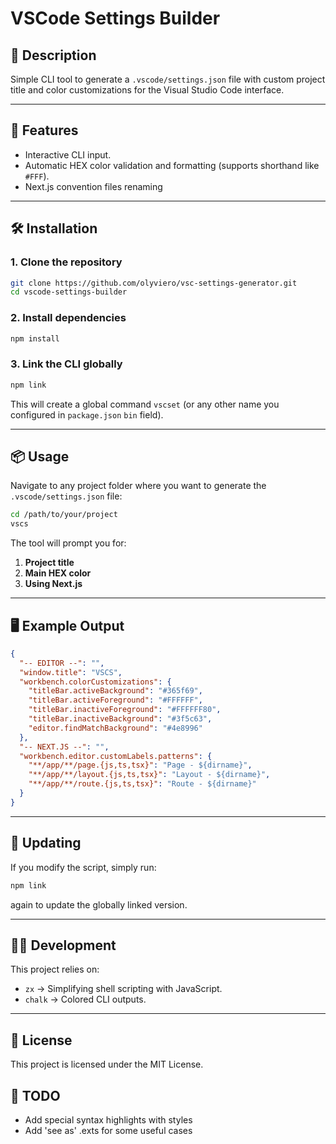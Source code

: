 # VSCode Settings Builder

## 📝 Description

Simple CLI tool to generate a `.vscode/settings.json` file with custom project title and color customizations for the Visual Studio Code interface.

---

## 🚀 Features

- Interactive CLI input.
- Automatic HEX color validation and formatting (supports shorthand like `#FFF`).
- Next.js convention files renaming

---

## 🛠️ Installation

### 1. Clone the repository

```bash
git clone https://github.com/olyviero/vsc-settings-generator.git
cd vscode-settings-builder
```

### 2. Install dependencies

```bash
npm install
```

### 3. Link the CLI globally

```bash
npm link
```

This will create a global command `vscset` (or any other name you configured in `package.json` `bin` field).

---

## 📦 Usage

Navigate to any project folder where you want to generate the `.vscode/settings.json` file:

```bash
cd /path/to/your/project
vscs
```

The tool will prompt you for:

1. **Project title**
2. **Main HEX color**
3. **Using Next.js**

---

## 🖥️ Example Output

```json
{
  "-- EDITOR --": "",
  "window.title": "VSCS",
  "workbench.colorCustomizations": {
    "titleBar.activeBackground": "#365f69",
    "titleBar.activeForeground": "#FFFFFF",
    "titleBar.inactiveForeground": "#FFFFFF80",
    "titleBar.inactiveBackground": "#3f5c63",
    "editor.findMatchBackground": "#4e8996"
  },
  "-- NEXT.JS --": "",
  "workbench.editor.customLabels.patterns": {
    "**/app/**/page.{js,ts,tsx}": "Page - ${dirname}",
    "**/app/**/layout.{js,ts,tsx}": "Layout - ${dirname}",
    "**/app/**/route.{js,ts,tsx}": "Route - ${dirname}"
  }
}
```

---

## 🔄 Updating

If you modify the script, simply run:

```bash
npm link
```

again to update the globally linked version.

---

## 🧑‍💻 Development

This project relies on:

- `zx` → Simplifying shell scripting with JavaScript.
- `chalk` → Colored CLI outputs.

---

## 📝 License

This project is licensed under the MIT License.

## 📝 TODO

- Add special syntax highlights with styles
- Add 'see as' .exts for some useful cases
